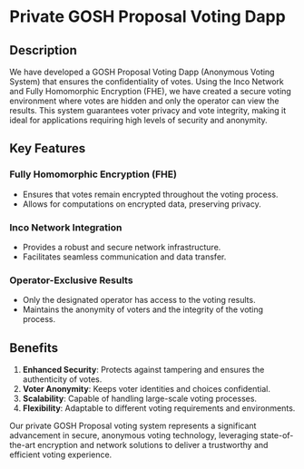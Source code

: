 # Private GOSH Proposal Voting Dapp

## Description

We have developed a GOSH Proposal Voting Dapp (Anonymous Voting System) that ensures the confidentiality of votes. Using the Inco Network and Fully Homomorphic Encryption (FHE), we have created a secure voting environment where votes are hidden and only the operator can view the results. This system guarantees voter privacy and vote integrity, making it ideal for applications requiring high levels of security and anonymity.

## Key Features

### Fully Homomorphic Encryption (FHE)
- Ensures that votes remain encrypted throughout the voting process.
- Allows for computations on encrypted data, preserving privacy.

### Inco Network Integration
- Provides a robust and secure network infrastructure.
- Facilitates seamless communication and data transfer.

### Operator-Exclusive Results
- Only the designated operator has access to the voting results.
- Maintains the anonymity of voters and the integrity of the voting process.



## Benefits
1. **Enhanced Security**: Protects against tampering and ensures the authenticity of votes.
2. **Voter Anonymity**: Keeps voter identities and choices confidential.
3. **Scalability**: Capable of handling large-scale voting processes.
4. **Flexibility**: Adaptable to different voting requirements and environments.

Our private GOSH Proposal voting system represents a significant advancement in secure, anonymous voting technology, leveraging state-of-the-art encryption and network solutions to deliver a trustworthy and efficient voting experience.
